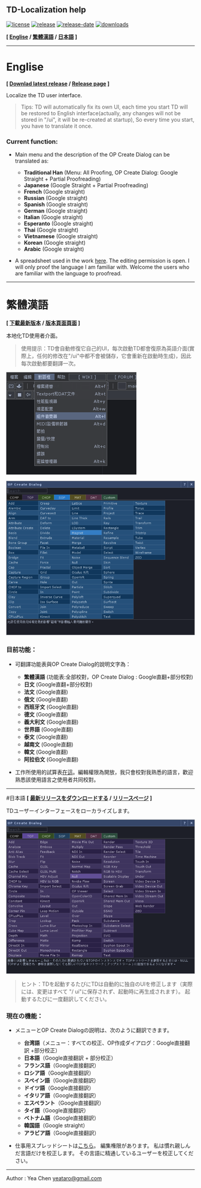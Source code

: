 TD-Localization help
---
[![license](https://img.shields.io/github/license/yeataro/TD-Localization.svg)](LICENSE)
[![release](https://img.shields.io/github/release/yeataro/TD-Localization.svg)](https://github.com/yeataro/TD-Localization/releases/latest)
[![release-date](https://img.shields.io/github/release-date/yeataro/TD-Localization.svg)](https://github.com/yeataro/TD-Localization/releases)
[![downloads](https://img.shields.io/github/downloads/yeataro/TD-Localization/total.svg)](https://github.com/yeataro/TD-Localization/releases/latest/download/TD_Localization.tox)

**[ [Englise](#english) / [繁體漢語](#繁體漢語) / [日本語](#日本語) ]**

----------
# Englise
**[ 
[Downlad latest release](https://github.com/yeataro/TD-Localization/releases/latest/download/TD_Localization.tox)
 / 
[Release page](https://github.com/yeataro/TD-Localization/releases/)
 ]**

Localize the TD user interface.

> Tips: TD will automatically fix its own UI, each time you start TD will be restored to English interface(actually, any changes will not be stored in "/ui", it will be re-created at startup), So every time you start, you have to translate it once.

### Current function: 

- Main menu and the description of the OP Create Dialog can be translated as:

	- **Traditional Han** (Menu: All Proofing, OP Create Dialog: Google Straight + Partial Proofreading)
	- **Japanese** (Google Straight + Partial Proofreading)
	- **French** (Google straight)
	- **Russian** (Google straight)
	- **Spanish** (Google straight)
	- **German** (Google straight)
	- **Italian** (Google straight)
	- **Esperanto** (Google straight)
	- **Thai** (Google straight)
	- **Vietnamese** (Google straight)
	- **Korean** (Google straight)
	- **Arabic** (Google straight)

- A spreadsheet used in the work [here](https://docs.google.com/spreadsheets/d/1NJm6y2Eg9iyHv9mFdaBHJw_12bNU1CDQBGmgoTJVkHo/edit?usp=sharing). The editing permission is open. I will only proof the language I am familiar with. Welcome the users who are familiar with the language to proofread.

---
# 繁體漢語
**[ 
[下載最新版本](https://github.com/yeataro/TD-Localization/releases/latest/download/TD_Localization.tox)
 / 
[版本頁面頁面](https://github.com/yeataro/TD-Localization/releases/)
 ]**

本地化TD使用者介面。

> 使用提示：TD會自動修復它自己的UI，每次啟動TD都會復原為英語介面(實際上，任何的修改在"/ui"中都不會被儲存，它會重新在啟動時生成)，因此每次啟動都要翻譯一次。

![summaries-zh-TW](img/menus.png)

![summaries-zh-TW](img/summaries.png)

### 目前功能： 

- 可翻譯功能表與OP Create Dialog的說明文字為：

	- **繁體漢語** (功能表:全部校對，OP Create Dialog : Google直翻+部分校對)
	- **日文** (Google直翻+部分校對)
	- **法文** (Google直翻)
	- **俄文** (Google直翻)
	- **西班牙文** (Google直翻)
	- **德文** (Google直翻)
	- **義大利文** (Google直翻)
	- **世界語** (Google直翻)
	- **泰文** (Google直翻)
	- **越南文** (Google直翻)
	- **韓文** (Google直翻)
	- **阿拉伯文** (Google直翻)


- 工作所使用的試算表[在這](https://docs.google.com/spreadsheets/d/1NJm6y2Eg9iyHv9mFdaBHJw_12bNU1CDQBGmgoTJVkHo/edit?usp=sharing)。編輯權限為開放，我只會校對我熟悉的語言，歡迎熟悉該使用語言之使用者共同校對。



---
#日本語
**[ 
[最新リリースをダウンロードする](https://github.com/yeataro/TD-Localization/releases/latest/download/TD_Localization.tox)
 / 
[リリースページ](https://github.com/yeataro/TD-Localization/releases/)
 ]**

TDユーザーインターフェースをローカライズします。

 ![summaries-ja-JP](img/summaries-jp.png)

> ヒント：TDを起動するたびにTDは自動的に独自のUIを修正します（実際には、変更はすべて "/ ui"に保存されず、起動時に再生成されます）。 起動するたびに一度翻訳してください。
### 現在の機能：

 - メニューとOP Create Dialogの説明は、次のように翻訳できます。

 	-  **台湾語**（メニュー：すべての校正、OP作成ダイアログ：Google直接翻訳 +部分校正）
 	-  **日本語**（Google直接翻訳 + 部分校正）
 	-  **フランス語**（Google直接翻訳）
 	-  **ロシア語**（Google直接翻訳）
 	-  **スペイン語**（Google直接翻訳）
 	-  **ドイツ語**（Google直接翻訳）
 	-  **イタリア語**（Google直接翻訳）
 	-  **エスペラント**（Google直接翻訳）
 	-  **タイ語**（Google直接翻訳）
 	-  **ベトナム語**（Google直接翻訳）
 	-  **韓国語**（Google straight）
 	-  **アラビア語**（Google直接翻訳）

 - 仕事用スプレッドシートは[こちら](https://docs.google.com/spreadsheets/d/1NJm6y2Eg9iyHv9mFdaBHJw_12bNU1CDQBGmgoTJVkHo/edit?usp=sharing)。 編集権限があります。 私は慣れ親しんだ言語だけを校正します。 その言語に精通しているユーザーを校正してください。
 
----------

Author : Yea Chen <yeataro@gmail.com>
